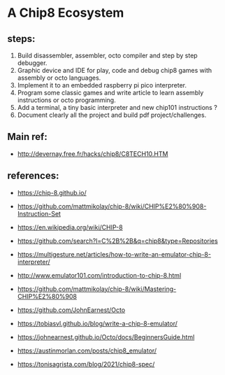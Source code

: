 # A Chip8 Ecosystem

## steps:
1. Build disassembler, assembler, octo compiler and step by step debugger.
2. Graphic device and IDE for play, code and debug chip8 games with assembly or octo languages.
3. Implement it to an embedded raspberry pi pico interpreter.
4. Program some classic games and write article to learn assembly instructions or octo programming.
5. Add a terminal, a tiny basic interpreter and new chip101 instructions ?
6. Document clearly all the project and build pdf project/challenges.

## Main ref:
* http://devernay.free.fr/hacks/chip8/C8TECH10.HTM

## references:
* https://chip-8.github.io/
* https://github.com/mattmikolay/chip-8/wiki/CHIP%E2%80%908-Instruction-Set
* https://en.wikipedia.org/wiki/CHIP-8

* https://github.com/search?l=C%2B%2B&q=chip8&type=Repositories

* https://multigesture.net/articles/how-to-write-an-emulator-chip-8-interpreter/
* http://www.emulator101.com/introduction-to-chip-8.html
* https://github.com/mattmikolay/chip-8/wiki/Mastering-CHIP%E2%80%908
* https://github.com/JohnEarnest/Octo
* https://tobiasvl.github.io/blog/write-a-chip-8-emulator/
* https://johnearnest.github.io/Octo/docs/BeginnersGuide.html
* https://austinmorlan.com/posts/chip8_emulator/
* https://tonisagrista.com/blog/2021/chip8-spec/

